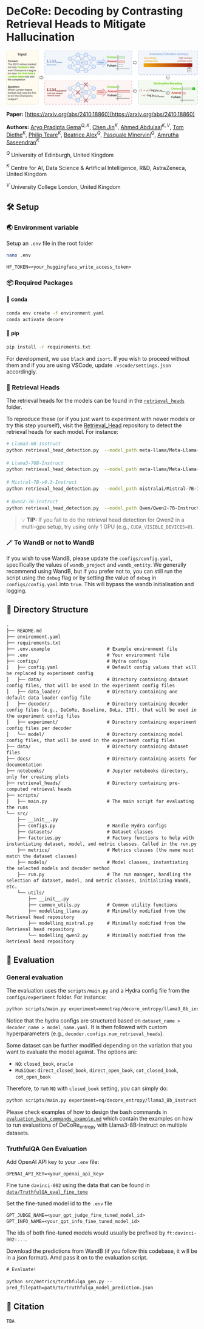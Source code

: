 # DeCoRe: Decoding by Contrasting Retrieval Heads to Mitigate Hallucination

![Overview of the DeCoRe workflow](docs/assets/DeCoRe_overview.png "DeCoRe")

**Paper:** [https://arxiv.org/abs/2410.18860](https://arxiv.org/abs/2410.18860)

**Authors:** [Aryo Pradipta Gema](https://aryopg.github.io)$^{Q,K}$, [Chen Jin](https://chenjin.netlify.app/)$^{K}$, [Ahmed Abdulaal](https://uk.linkedin.com/in/ahmed-abdulaal-5b8b6a295)$^{K,V}$, [Tom Diethe](https://tomdiethe.com/)$^{K}$, [Philip Teare](https://uk.linkedin.com/in/philteare)$^{K}$, [Beatrice Alex](https://www.ed.ac.uk/profile/dr-beatrice-alex)$^{Q}$, [Pasquale Minervini](http://www.neuralnoise.com/)$^{Q}$, [Amrutha Saseendran](https://uk.linkedin.com/in/amrutha-saseendran)$^{K}$

$^{Q}$ University of Edinburgh, United Kingdom

$^{K}$ Centre for AI, Data Science \& Artificial Intelligence, R\&D, AstraZeneca, United Kingdom

$^{V}$ University College London, United Kingdom

## 🛠️ Setup

### 🌏 Environment variable

Setup an `.env` file in the root folder

```bash
nano .env
```

```
HF_TOKEN=<your_huggingface_write_access_token>
```

### 📦 Required Packages

#### 🐍 conda
```bash
conda env create -f environment.yaml
conda activate decore
```

#### 🐍 pip
```bash
pip install -r requirements.txt
```

For development, we use `black` and `isort`. If you wish to proceed without them and if you are using VSCode, update `.vscode/settings.json` accordingly.

### 🍄 Retrieval Heads

The retrieval heads for the models can be found in the [`retrieval_heads`](retrieval_heads/) folder.

To reproduce these (or if you just want to experiment with newer models or try this step yourself), visit the [Retrieval_Head](https://github.com/nightdessert/Retrieval_Head) repository to detect the retrieval heads for each model. For instance:

```bash
# Llama3-8B-Instruct
python retrieval_head_detection.py  --model_path meta-llama/Meta-Llama-3-8B-Instruct --s 0 --e 5000

# Llama3-70B-Instruct
python retrieval_head_detection.py  --model_path meta-llama/Meta-Llama-3-70B-Instruct --s 0 --e 5000

# Mistral-7B-v0.3-Instruct
python retrieval_head_detection.py  --model_path mistralai/Mistral-7B-Instruct-v0.3 --s 0 --e 5000

# Qwen2-7B-Instruct
python retrieval_head_detection.py  --model_path Qwen/Qwen2-7B-Instruct --s 0 --e 5000
```

> 💡 **TIP:**  If you fail to do the retrieval head detection for Qwen2 in a multi-gpu setup, try using only 1 GPU (e.g., `CUDA_VISIBLE_DEVICES=0`).

### 🪄 To WandB or not to WandB

If you wish to use WandB, please update the `configs/config.yaml`, specifically the values of `wandb_project` and `wandb_entity`.
We generally recommend using WandB, but if you prefer not to, you can still run the script using the `debug` flag or by setting the value of `debug` in `configs/config.yaml` into `true`. This will bypass the wandb initialisation and logging.

## 🌲 Directory Structure

```
.
├── README.md
├── environment.yaml
├── requirements.txt
├── .env.example                     # Example environment file
├── .env                             # Your environment file
├── configs/                         # Hydra configs
│   ├── config.yaml                  # Default config values that will be replaced by experiment config
│   ├── data/                        # Directory containing dataset config files, that will be used in the experiment config files
│   ├── data_loader/                 # Directory containing one default data loader config file
│   ├── decoder/                     # Directory containing decoder config files (e.g., DeCoRe, Baseline, DoLa, ITI), that will be used in the experiment config files
│   ├── experiment/                  # Directory containing experiment config files per decoder
│   └── model/                       # Directory containing model config files, that will be used in the experiment config files
├── data/                            # Directory containing dataset files
├── docs/                            # Directory containing assets for documentation
├── notebooks/                       # Jupyter notebooks directory, only for creating plots
├── retrieval_heads/                 # Directory containing pre-computed retrieval heads
├── scripts/
│   ├── main.py                      # The main script for evaluating the runs
└── src/
    ├── __init__.py
    ├── configs.py                   # Handle Hydra configs
    ├── datasets/                    # Dataset classes
    ├── factories.py                 # Factory functions to help with instantiating dataset, model, and metric classes. Called in the run.py
    ├── metrics/                     # Metrics classes (the name must match the dataset classes)
    ├── models/                      # Model classes, instantiating the selected models and decoder method
    ├── run.py                       # The run manager, handling the selection of dataset, model, and metric classes, initializing WandB, etc.
    └── utils/
        ├── __init__.py
        ├── common_utils.py          # Common utility functions
        ├── modelling_llama.py       # Minimally modified from the Retrieval head repository
        ├── modelling_mistral.py     # Minimally modified from the Retrieval head repository
        └── modelling_qwen2.py       # Minimally modified from the Retrieval head repository
```

## 📝 Evaluation

### General evaluation

The evaluation uses the `scripts/main.py` and a Hydra config file from the `configs/experiment` folder. For instance:

```bash
python scripts/main.py experiment=memotrap/decore_entropy/llama3_8b_instruct decoder.configs.num_retrieval_heads=100
```

Notice that the hydra configs are structured based on `dataset_name > decoder_name > model_name.yaml`. It is then followed with custom hyperparameters (e.g., `decoder.configs.num_retrieval_heads`).

Some dataset can be further modified depending on the variation that you want to evaluate the model against. The options are:

- `NQ`: `closed_book`, `oracle`
- `MuSiQue`: `direct_closed_book`, `direct_open_book`, `cot_closed_book`, `cot_open_book`

Therefore, to run `NQ` with `closed_book` setting, you can simply do:

```bash
python scripts/main.py experiment=nq/decore_entropy/llama3_8b_instruct decoder.configs.num_retrieval_heads=10 data.variation=closed_book
```

Please check examples of how to design the bash commands in [`evaluation_bash_commands_example.md`](evaluation_bash_commands_example.md) which contain the examples on how to run evaluations of $\text{DeCoRe}_{\text{entropy}}$ with Llama3-8B-Instruct on multiple datasets.

### TruthfulQA Gen Evaluation

Add OpenAI API key to your `.env` file:
```
OPENAI_API_KEY=<your_openai_api_key>
```

Fine tune `davinci-002` using the data that can be found in [`data/TruthfulQA_eval_fine_tune`](data/TruthfulQA_eval_fine_tune)

Set the fine-tuned model id to the `.env` file

```
GPT_JUDGE_NAME=<your_gpt_judge_fine_tuned_model_id>
GPT_INFO_NAME=<your_gpt_info_fine_tuned_model_id>
```

The ids of both fine-tuned models would usually be prefixed by `ft:davinci-002:...`.

Download the predictions from WandB (if you follow this codebase, it will be in a json format). Amd pass it on to the evaluation script.

```
# Evaluate!

python src/metrics/truthfulqa_gen.py --pred_filepath=path/to/truthfulqa_model_prediction.json
```

## 🙏 Citation

```
TBA
```
